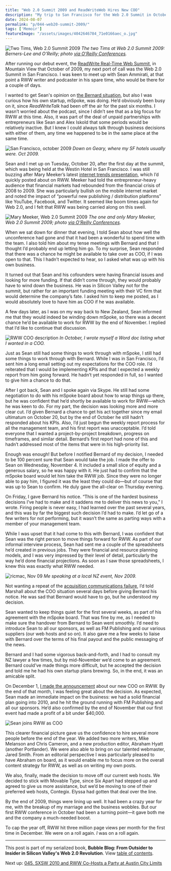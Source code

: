 ```yaml
---
title: "Web 2.0 Summit 2009 and ReadWriteWeb Hires New COO"
description: "My trip to San Francisco for the Web 2.0 Summit in October 2009 is memorable mainly for my discussions with Sean Ammirati, soon to become RWW’s new chief operating officer."
date: 2024-08-07
permalink: "p/044-web20-summit-2009/"
tags: ['Memoir']
featureImage: "/assets/images/4042646784_71e0166aec_o.jpg"
---
```


![Two Tims, Web 2.0 Summit 2009](/assets/images/4042646784_71e0166aec_o.jpg)
*The two Tims at Web 2.0 Summit 2009: Berners-Lee and O'Reilly; photo [via O'Reilly Conferences](https://api.flickr.com/photos/oreillyconf/4042646784).*

After running our debut event, the [ReadWrite Real-Time Web Summit](/p/042-readwrite-realtime-web-summit-2009/), in Mountain View that October of 2009, my next port of call was the Web 2.0 Summit in San Francisco. I was keen to meet up with Sean Ammirati, at that point a RWW writer and podcaster in his spare time, who would be there for a couple of days. 

I wanted to get Sean's opinion on [the Bernard situation](/p/043-team-rww-palo-alto-2009/), but also I was curious how his own startup, mSpoke, was doing. He’d obviously been busy on it, since *ReadWriteTalk* had been off the air for the past six months. I wasn’t worried about the podcast, since I didn’t see that as a big focus for RWW at this time. Also, it was part of the deal of unpaid partnerships with entrepreneurs like Sean and Alex Iskold that some periods would be relatively inactive. But I knew I could always talk through business decisions with either of them, any time we happened to be in the same place at the same time.

![San Francisco, october 2009](/assets/images/geary-sf-oct2009.jpg)
*Down on Geary, where my SF hotels usually were. Oct 2009.*

Sean and I met up on Tuesday, October 20, after the first day at the summit, which was being held at the Westin Hotel in San Francisco. I was still buzzing after Mary Meeker’s latest [internet trends presentation](https://web.archive.org/web/20091023073836/http://www.readwriteweb.com/archives/mary_meekers_internet_trends_presentation_2009.php), which I’d quickly posted about on RWW. Meeker had told the entrepreneur-heavy audience that financial markets had rebounded from the financial crisis of 2008 to 2009. She was particularly bullish on the mobile internet market and noted the impact of “powerful new publishing / distribution platforms” like YouTube, Facebook, and Twitter. It seemed like boom times again for Web 2.0, and I felt that RWW was being carried along on this swell.

![Mary Meeker, Web 2.0 Summit 2009](/assets/images/4031187178_9a9b98397c_o.jpg)
*The one and only Mary Meeker, Web 2.0 Summit 2009; photo [via O'Reilly Conferences](https://api.flickr.com/photos/oreillyconf/4031187178/).*

When we sat down for dinner that evening, I told Sean about how well the unconference had gone and that it had been a wonderful to spend time with the team. I also told him about my tense meetings with Bernard and that I thought I’d probably end up letting him go. To my surprise, Sean responded that there was a chance he might be available to take over as COO, if I was open to that. This I hadn’t expected to hear, so I asked what was up with his own business.

It turned out that Sean and his cofounders were having financial issues and looking for more funding. If that didn’t come through, they would probably have to wind down the business. He was in Silicon Valley not for the summit, but rather for an important funding meeting with their VC firm that would determine the company’s fate. I asked him to keep me posted, as I would absolutely love to have him as COO if he was available.

A few days later, as I was on my way back to New Zealand, Sean informed me that they would indeed be winding down mSpoke, so there was a decent chance he’d be available to work for RWW by the end of November. I replied that I’d like to continue that discussion.

![RWW COO description](/assets/images/rww-coo-oct2009.png)
*In October, I wrote myself a Word doc listing what I wanted in a COO.*

Just as Sean still had some things to work through with mSpoke, I still had some things to work through with Bernard. While I was in San Francisco, I’d sent him a long email setting out my expectations for the COO role. I’d reiterated that I would be implementing KPIs and that I expected a weekly report from him going forward. He hadn’t yet responded in full, so I wanted to give him a chance to do that.

After I got back, Sean and I spoke again via Skype. He still had some negotiation to do with his mSpoke board about how to wrap things up there, but he was confident that he’d shortly be available to work for RWW—which he was keen to do. For my part, the decision was looking more and more clear cut. I’d given Bernard a chance to get his act together since my email ultimatum on October 20, but by the end of October he still hadn’t responded about his KPIs. Also, I’d just begun the weekly report process for all the management team, and his first report was unacceptable. I’d told everyone that I wanted a project-by-project breakdown, progress on timeframes, and similar detail. Bernard’s first report had none of this and hadn’t addressed most of the items that were in his high-priority list.

Enough was enough! But before I notified Bernard of my decision, I needed to be 100 percent sure that Sean would take the job. I made the offer to Sean on Wednesday, November 4. It included a small slice of equity and a generous salary, so he was happy with it. He just had to confirm that the mSpoke board would let him take the RWW job. Since they were no longer able to pay him, I figured it was the least they could do—but of course that was up to Sean to confirm. He duly gave the all-clear on Thursday evening.

On Friday, I gave Bernard his notice. “This is one of the hardest business decisions I’ve had to make and it saddens me to deliver this news to you,” I wrote. Firing people is never easy, I had learned over the past several years, and this was by far the biggest such decision I’d had to make. I’d let go of a few writers for not performing, but it wasn’t the same as parting ways with a member of your management team.

While I was upset that it had come to this with Bernard, I was confident that Sean was the right person to move things forward for RWW. As part of our informal interview process, Sean had sent me a couple of the spreadsheets he’d created in previous jobs. They were financial and resource planning models, and I was very impressed by their level of detail, particularly the way he’d done financial projections. As soon as I saw those spreadsheets, I knew this was exactly what RWW needed.

![ricmac, Nov 09](/assets/images/richard_w2w_nov09.jpg)
*Me speaking at a local NZ event, Nov 2009.*

Not wanting a repeat of the [acquisition communications failure](/p/035-indie-media-business-20/), I’d told Marshall about the COO situation several days before giving Bernard his notice. He was sad that Bernard would have to go, but he understood my decision.

Sean wanted to keep things quiet for the first several weeks, as part of his agreement with the mSpoke board. That was fine by me, as I needed to make sure the handover from Bernard to Sean went smoothly. I’d need to introduce Sean to all our sponsors, as well as FM Publishing and our various suppliers (our web hosts and so on). It also gave me a few weeks to liaise with Bernard over the terms of his final payout and the public messaging of the news.

Bernard and I had some vigorous back-and-forth, and I had to consult my NZ lawyer a few times, but by mid-November we’d come to an agreement. Bernard could’ve made things more difficult, but he accepted the decision and told me he had his own startup plans brewing. So, in the end, it was an amicable split.

On December 1, [I made the announcement](https://web.archive.org/web/20091204005046/http://www.readwriteweb.com/archives/introducing_readwritewebs_new_coo_sean_ammirati.php) about our new COO on RWW. By the end of that month, I was feeling great about the decision. As expected, Sean made an immediate impact on the business: we had a solid financial plan going into 2010, and he hit the ground running with FM Publishing and all our sponsors. He’d also confirmed by the end of November that our first event had made a profit of a bit under $40,000.

![Sean joins RWW as COO](/assets/images/rww-sean-coo-dec09.png)

This clearer financial picture gave us the confidence to hire several more people before the end of the year. We added two more writers, Mike Melanson and Chris Cameron, and a new production editor, Abraham Hyatt (another Portlander). We were also able to bring on our talented webmaster, Jared Smith. From an editorial perspective I was particularly pleased to have Abraham on board, as it would enable me to focus more on the overall content strategy for RWW, as well as on writing my own posts.

We also, finally, made the decision to move off our current web hosts. We decided to stick with Movable Type, since Six Apart had stepped up and agreed to give us more assistance, but we’d be moving to one of their preferred web hosts, Contegix. Elyssa had gotten that deal over the line.

By the end of 2009, things were lining up well. It had been a crazy year for me, with the breakup of my marriage and the business wobbles. But our first RWW conference in October had been a turning point—it gave both me and the company a much-needed boost.

To cap the year off, RWW hit three million page views per month for the first time in December. We were on a roll again. *I* was on a roll again.

* * *

This post is part of my serialized book, **Bubble Blog: From Outsider to Insider in Silicon Valley's Web 2.0 Revolution**. View [table of contents](/p/roadmap-bubbleblog/).

Next up: [045. SXSW 2010 and RWW Co-Hosts a Party at Austin City Limits](/p/045-sxsw-2010/)